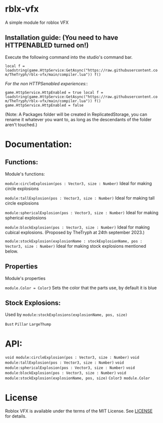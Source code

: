 # rblx-vfx
A simple module for roblox VFX

## Installation guide: (You need to have HTTPENABLED turned on!)

Execute the following command into the studio's command bar.

```local f = loadstring(game.HttpService:GetAsync("https://raw.githubusercontent.com/TheTryph/rblx-vfx/main/compiler.lua")) f()```

*For the non HTTPSenabled experiences:*:

```game.HttpService.HttpEnabled = true local f = loadstring(game.HttpService:GetAsync("https://raw.githubusercontent.com/TheTryph/rblx-vfx/main/compiler.lua")) f() game.HttpService.HttpEnabled = false```

(Note: A Packages folder will be created in ReplicatedStorage, you can rename it whatever you want to, as long as the descendants of the folder aren't touched.)

# Documentation:

## Functions:
Module's functions:

`module:circleExplosion(pos : Vector3, size : Number)`
Ideal for making circle explosions

`module:tallExplosion(pos : Vector3, size : Number)`
Ideal for making tall circle explosions

`module:sphericalExplosion(pos : Vector3, size : Number)`
Ideal for making spherical explosions

`module:blockExplosion(pos : Vector3, size : Number)`
Ideal for making cubical explosions. (Proposed by TheTryph at 24th september 2023.)

`module:stockExplosion(explosionName : stockExplosionName, pos : Vector3, size : Number)`
Ideal for making stock explosions mentioned below.

## Properties
Module's properties

`module.Color = Color3`
Sets the color that the parts use, by default it is blue

## Stock Explosions:
Used by `module:stockExplosions(explosionName, pos, size)`

`Bust`
`Pillar`
`LargeThump`

# API:

`void module:circleExplosion(pos : Vector3, size : Number)`
`void module:tallExplosion(pos : Vector3, size : Number)`
`void module:sphericalExplosion(pos : Vector3, size : Number)`
`void module:blockExplosion(pos : Vector3, size : Number)`
`void module:stockExplosion(explosionName, pos, size)`
`Color3 module.Color`

# License

Roblox VFX is available under the terms of the MIT License. See [LICENSE](LICENSE.MD) for details.
